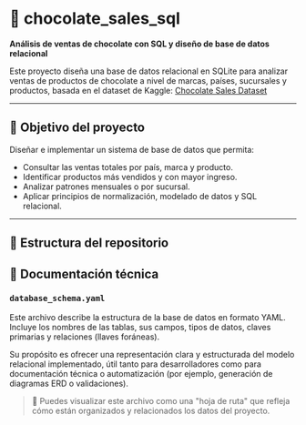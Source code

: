# 🍫 chocolate_sales_sql

**Análisis de ventas de chocolate con SQL y diseño de base de datos relacional**

Este proyecto diseña una base de datos relacional en SQLite para analizar ventas de productos de chocolate a nivel de marcas, países, sucursales y productos, basada en el dataset de Kaggle: [Chocolate Sales Dataset](https://www.kaggle.com/datasets/atharvasoundankar/chocolate-sales)

---

## 🎯 Objetivo del proyecto

Diseñar e implementar un sistema de base de datos que permita:

- Consultar las ventas totales por país, marca y producto.
- Identificar productos más vendidos y con mayor ingreso.
- Analizar patrones mensuales o por sucursal.
- Aplicar principios de normalización, modelado de datos y SQL relacional.

---

## 📁 Estructura del repositorio

## 📄 Documentación técnica

### `database_schema.yaml`

Este archivo describe la estructura de la base de datos en formato YAML. Incluye los nombres de las tablas, sus campos, tipos de datos, claves primarias y relaciones (llaves foráneas).

Su propósito es ofrecer una representación clara y estructurada del modelo relacional implementado, útil tanto para desarrolladores como para documentación técnica o automatización (por ejemplo, generación de diagramas ERD o validaciones).

> 📌 Puedes visualizar este archivo como una "hoja de ruta" que refleja cómo están organizados y relacionados los datos del proyecto.
